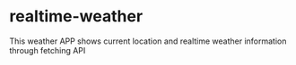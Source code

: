 # realtime-weather
This weather APP shows current location and realtime weather information through fetching API 

